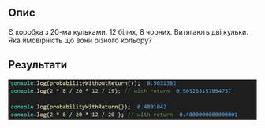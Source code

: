 ## Опис
Є коробка з 20-ма кульками. 12 білих, 8 чорних. Витягають дві кульки. Яка ймовірність що вони різного кольору?

## Результати
![](./compare.png)